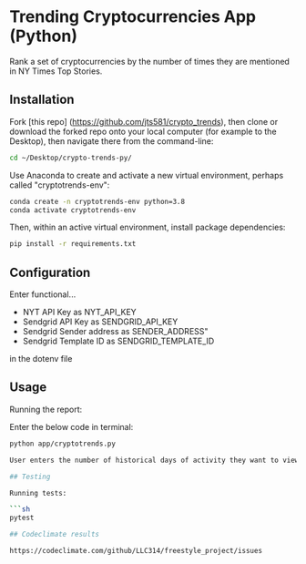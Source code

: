 # Trending Cryptocurrencies App (Python)

Rank a set of cryptocurrencies by the number of times they are mentioned in NY Times Top Stories. 

## Installation

Fork [this repo] (https://github.com/jts581/crypto_trends), then clone or download the forked repo onto your local computer (for example to the Desktop), then navigate there from the command-line:

```sh
cd ~/Desktop/crypto-trends-py/
```

Use Anaconda to create and activate a new virtual environment, perhaps called "cryptotrends-env":

```sh
conda create -n cryptotrends-env python=3.8
conda activate cryptotrends-env
```

Then, within an active virtual environment, install package dependencies:

```sh
pip install -r requirements.txt
```

## Configuration
Enter functional... 
- NYT API Key as NYT_API_KEY
- Sendgrid API Key as SENDGRID_API_KEY
- Sendgrid Sender address as SENDER_ADDRESS"
- Sendgrid Template ID as SENDGRID_TEMPLATE_ID

in the dotenv file

## Usage
Running the report:

Enter the below code in terminal:
```sh
python app/cryptotrends.py

User enters the number of historical days of activity they want to view

## Testing

Running tests:

```sh
pytest

## Codeclimate results

https://codeclimate.com/github/LLC314/freestyle_project/issues

